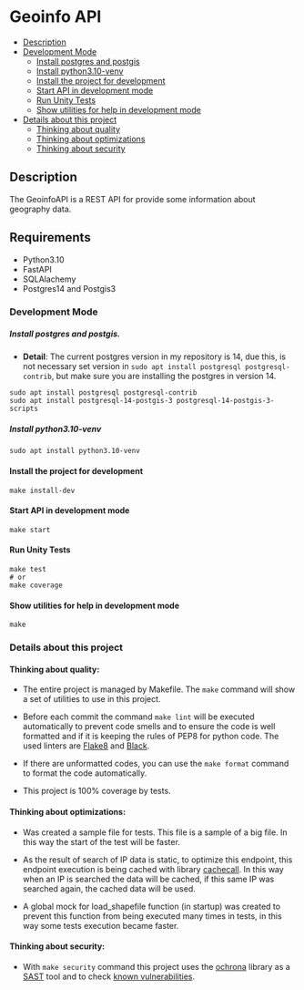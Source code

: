 # Geoinfo API

- [Description](#description)
- [Development Mode](#development-mode)
    - [Install postgres and postgis](#install-postgres-and-postgis)
    - [Install python3.10-venv](#install-python310-venv)
    - [Install the project for development](#install-the-project-for-development)
    - [Start API in development mode](#start-api-in-development-mode)
    - [Run Unity Tests](#run-unity-tests)
    - [Show utilities for help in development mode](#show-utilities-for-help-in-development-mode)
- [Details about this project](#details-about-this-project)
    - [Thinking about quality](#thinking-about-quality)
    - [Thinking about optimizations](#thinking-about-optimizations)
    - [Thinking about security](#thinking-about-security)

## Description

The GeoinfoAPI is a REST API for provide some information about geography data.

## Requirements
- Python3.10
- FastAPI
- SQLAlachemy
- Postgres14 and Postgis3

### Development Mode

##### Install postgres and postgis.

- **Detail**: The current postgres version in my repository is 14, due this, is not necessary set version in `sudo apt install postgresql postgresql-contrib`, but make sure you are installing the postgres in version 14.

```shell
sudo apt install postgresql postgresql-contrib
sudo apt install postgresql-14-postgis-3 postgresql-14-postgis-3-scripts
```

##### Install python3.10-venv
```shell
sudo apt install python3.10-venv
```

#### Install the project for development
```shell
make install-dev
```

#### Start API in development mode
```shell
make start
```

#### Run Unity Tests
```shell
make test
# or
make coverage
```

#### Show utilities for help in development mode

```shell
make
```

### Details about this project

#### Thinking about quality:

- The entire project is managed by Makefile. The ```make``` command will show a set of utilities to use in this project. 

- Before each commit the command `make lint` will be executed automatically to prevent code smells and to ensure the code is well formatted and if it is keeping the rules of PEP8 for python code. The used linters are [Flake8](https://flake8.pycqa.org/en/latest/) and [Black](https://black.readthedocs.io/en/stable/). 

- If there are unformatted codes, you can use the `make format` command to format the code automatically. 

- This project is 100% coverage by tests.


#### Thinking about optimizations:

- Was created a sample file for tests. This file is a sample of a big file. In this way the start of the test will be faster.

- As the result of search of IP data is static, to optimize this endpoint, this endpoint execution is being cached with library [cachecall](https://pypi.org/project/cachecall/). In this way when an IP is searched the data will be cached, if this same IP was searched again, the cached data will be used.

- A global mock for load_shapefile function (in startup) was created to prevent this function from being executed many times in tests, in this way some tests execution became faster.

#### Thinking about security:

- With `make security` command this project uses the [ochrona](https://ochrona.dev/) library as a [SAST](https://www.synopsys.com/glossary/what-is-sast.html) tool and to check [known vulnerabilities](https://support.snyk.io/hc/en-us/articles/360000913477-What-are-known-vulnerabilities-#:~:text=Known%20vulnerabilities%20are%20publicly%20disclosed,therefore%20very%20important%20to%20address.).